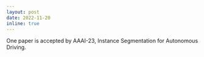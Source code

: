 ```yaml
---
layout: post
date: 2022-11-20
inline: true
---
```


One paper is accepted by AAAI-23, Instance Segmentation for Autonomous Driving. 